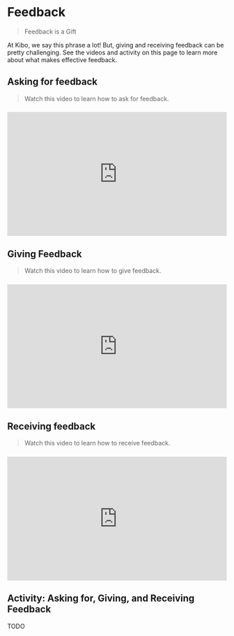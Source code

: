 # Feedback

> Feedback is a Gift

At Kibo, we say this phrase a lot! But, giving and receiving feedback can be pretty challenging. See the videos and activity on this page to learn more about what makes effective feedback.

## Asking for feedback

> Watch this video to learn how to ask for feedback.

<div style="position: relative; padding-bottom: 56.25%; height: 0; margin-top:1.6em"><iframe src="https://www.youtube.com/embed/7e7DfHlk0MU;rel=0" title="YouTube video player" frameborder="0" allow="accelerometer; autoplay; clipboard-write; encrypted-media; gyroscope; picture-in-picture" allowfullscreen style="position: absolute; top: 0; left: 0; width: 100%; height: 100%;"></iframe></div>

## Giving Feedback

> Watch this video to learn how to give feedback.

<div style="position: relative; padding-bottom: 56.25%; height: 0; margin-top:1.6em"><iframe src="https://www.youtube.com/embed/eJZ8bZ1zgZg;rel=0" title="YouTube video player" frameborder="0" allow="accelerometer; autoplay; clipboard-write; encrypted-media; gyroscope; picture-in-picture" allowfullscreen style="position: absolute; top: 0; left: 0; width: 100%; height: 100%;"></iframe></div>

## Receiving feedback

> Watch this video to learn how to receive feedback.

<div style="position: relative; padding-bottom: 56.25%; height: 0; margin-top:1.6em"><iframe src="https://www.youtube.com/embed/M7wOyNtsQzM;rel=0" title="YouTube video player" frameborder="0" allow="accelerometer; autoplay; clipboard-write; encrypted-media; gyroscope; picture-in-picture" allowfullscreen style="position: absolute; top: 0; left: 0; width: 100%; height: 100%;"></iframe></div>

## Activity: Asking for, Giving, and Receiving Feedback

TODO
